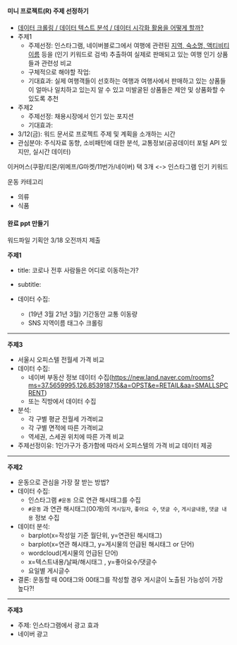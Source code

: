 #### 미니 프로젝트(R) 주제 선정하기

- <u>데이터 크롤링 / 데이터 텍스트 분석 / 데이터 시각화 활용을 어떻게 할까?</u>
- 주제1
  - 주제선정: 인스타그램, 네이버블로그에서 여행에 관련된 <u>지역, 숙소명, 액티비티 이름</u> 등을 (인기 키워드로 검색) 추출하여 실제로 판매되고 있는 여행 인기 상품들과 관련성 비교
  - 구체적으로 해야할 작업:
  - 기대효과: 실제 여행객들이 선호하는 여행과 여행사에서 판매하고 있는 상품들이 얼마나 일치하고 있는지 알 수 있고 미발굴된 상품들은 제안 및 상품화할 수 있도록 추천
- 주제2
  - 주제선정: 채용시장에서 인기 있는 포지션
  - 기대효과: 
- 3/12(금): 워드 문서로 프로젝트 주제 및 계획을 소개하는 시간
- 관심분야: 주식자료 동향, 소비패턴에 대한 분석, 교통정보(공공데이터 포털 API 있지만, 실시간 데이터)

이커머스(쿠팡/티몬/위메프/G마켓/11번가/네이버) 택 3개 <-> 인스타그램 인기 키워드

운동 카테고리

- 의류
- 식품



#### 완료 ppt 만들기

워드파일 기획안 3/18 오전까지 제출



**주제1**

- title: 코로나 전후 사람들은 어디로 이동하는가?

- subtitle: 

- 데이터 수집: 
  - (19년 3월 21년 3월) 기간동안 교통 이동량
  - SNS 지역이름 태그수 크롤링

___

**주제3**

- 서울시 오피스텔 전월세 가격 비교
- 데이터 수집:
  - 네이버 부동산 정보 데이터 수집(https://new.land.naver.com/rooms?ms=37.5659995,126.8539187,15&a=OPST&e=RETAIL&aa=SMALLSPCRENT)
  - 또는 직방에서 데이터 수집
- 분석: 
  - 각 구별 평균 전월세 가격비교
  - 각 구별 면적에 따른 가격비교
  - 역세권, 스세권 위치에 따른 가격 비교
- 주제선정이유: 1인가구가 증가함에 따라서 오피스텔의 가격 비교 데이터 제공

___

**주제2**

- 운동으로 관심을 가장 잘 받는 방법?
- 데이터 수집: 
  - 인스타그램 `#운동` 으로 연관 해시태그를 수집
  - `#운동` 과 연관 해시태그(00개)의 `게시일자`, `좋아요 수`, `댓글 수`, `게시글내용`, `댓글 내용` 정보 수집
- 데이터 분석: 
  - barplot(x=작성일 기준 월단위, y=연관된 해시태그)
  - barplot(x=연관 해시태그, y=게시물의 언급된 해시태그 or 단어)
  - wordcloud(게시물의 언급된 단어)
  - x=텍스트내용/날짜/해시태그 , y=좋아요수/댓글수
  - 요일별 게시글수
- 결론: 운동할 때 00태그와 00태그를 작성할 경우 게시글이 노출된 가능성이 가장 높다?!

___

**주제3**

- 주제: 인스타그램에서 광고 효과
- 네이버 광고
